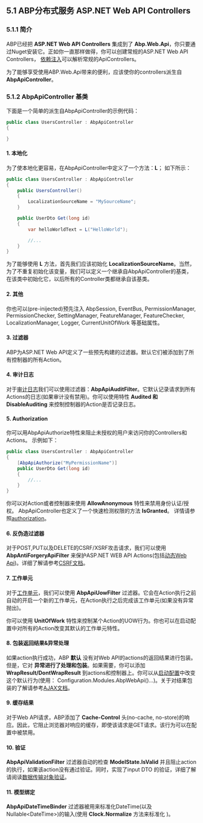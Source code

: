 ## 5.1 ABP分布式服务 ASP.NET Web API Controllers

### 5.1.1 简介

ABP已经把 **ASP.NET Web API Controllers** 集成到了 **Abp.Web.Api**，你只要通过Nuget安装它。正如你一直那样做得，你可以创建常规的ASP.NET Web API Controllers，
[依赖注入](../2Commonstructure/2.1ABP公共结构-依赖注入.md)可以解析常规的ApiControllers。

为了能够享受使用ABP.Web.Api带来的便利，应该使你的controllers派生自 **AbpApiController**。

### 5.1.2 AbpApiController 基类

下面是一个简单的派生自AbpApiController的示例代码：
```csharp
public class UsersController : AbpApiController
{

}
```

#### 1. 本地化

为了使本地化更容易，在AbpApiController中定义了一个方法：**L**；
如下所示：

```csharp
public class UsersController : AbpApiController
{
    public UsersController()
    {
        LocalizationSourceName = "MySourceName";
    }

    public UserDto Get(long id)
    {
        var helloWorldText = L("HelloWorld");

        //...
    }
}
```

为了能够使用 **L** 方法，首先我们应该初始化 **LocalizationSourceName**。当然，为了不重复初始化该变量，我们可以定义一个继承自AbpApiController的基类，在该类中初始化它，以后所有的Controller类都继承自该基类。

#### 2. 其他

你也可以(pre-inijected)预先注入 AbpSession, EventBus, PermissionManager, PermissionChecker, SettingManager, FeatureManager, FeatureChecker, LocalizationManager, Logger, CurrentUnitOfWork 等基础属性。

#### 3. 过滤器

ABP为ASP.NET Web API定义了一些预先构建的过滤器。默认它们被添加到了所有控制器的所有Action。

#### 4. 审计日志

对于[审计日志](../4TheApplicationlayer/4.6ABP应用层-审计日志.md)我们可以使用过滤器：**AbpApiAuditFilter**。它默认记录请求到所有Actions的日志(如果审计没有禁用)。你可以使用特性 **Audited 和 DisableAuditing** 来控制控制器的Action是否记录日志。

#### 5. Authorization

你可以用AbpApiAuthorize特性来阻止未授权的用户来访问你的Controllers和Actions。
示例如下：

```csharp
public class UsersController : AbpApiController
{
    [AbpApiAuthorize("MyPermissionName")]
    public UserDto Get(long id)
    {
        //...
    }
}
```

你可以对Action或者控制器来使用 **AllowAnonymous** 特性来禁用身份认证/授权。
AbpApiController也定义了一个快速检测权限的方法 **IsGranted**。
详情请参照[authorization](../4TheApplicationlayer/4.4ABP应用层-权限认证.md)。

#### 6. 反伪造过滤器

对于POST,PUT以及DELETE的CSRF/XSRF攻击请求，我们可以使用 **AbpAntiForgeryApiFilter** 来保护ASP.NET WEB API Actions(包括[动态Web Api](5.2ABP分布式服务-动态WebApi层.md))。详细了解请参考[CSRF文档](../6Thepresentationlayer/6.9CSRF和XSRF保护.md)。

#### 7. 工作单元

对于[工作单元](../3Domainlayer/3.5ABP领域层-工作单元.md)，我们可以使用 **AbpApiUowFilter** 过滤器。它会在Action执行之前自动的开启一个新的工作单元，在Action执行之后完成该工作单元(如果没有异常抛出)。

你可以使用 **UnitOfWork** 特性来控制某个Action的UOW行为。你也可以在启动配置中对所有的Action改变其默认的工作单元特性。

#### 8. 包装返回结果&异常处理

如果action执行成功，ABP **默认** 没有对Web API的actions的返回结果进行包装。但是，它对 **异常进行了处理和包装**。如果需要，你可以添加 **WrapResult/DontWrapResult** 到actions和控制器上。你可以从[启动配置](../1Generalintroduction/1.4ABP总体介绍-启动配置.md)中改变这个默认行为(使用： Configuration.Modules.AbpWebApi()...)。关于对结果包装的了解请参考[AJAX文档](../6Thepresentationlayer/6.6.2-AJAX.md)。

#### 9. 缓存结果

对于Web API请求，ABP添加了 **Cache-Control** 头(no-cache, no-store)的响应。因此，它阻止浏览器对响应的缓存，即使该请求是GET请求。该行为可以在配置中被禁用。

#### 10. 验证

**AbpApiValidationFilter** 过滤器自动的检查 **ModelState.IsValid** 并且阻止action的执行，如果该action没有通过验证。同时，实现了input DTO 的验证，详细了解请阅读[数据传输对象验证](../4TheApplicationlayer/4.3ABP应用层-数据传输对象验证.md)。

#### 11. 模型绑定

**AbpApiDateTimeBinder** 过滤器被用来标准化DateTime(以及Nullable\<DateTime\>)的输入(使用 **Clock.Normalize** 方法来标准化 )。
